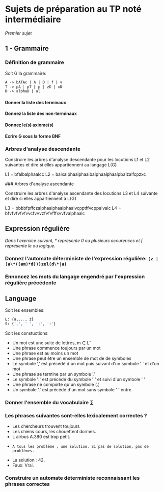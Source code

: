 # Sujets de préparation au TP noté intermédiaire

*Premier sujet*

## 1 - Grammaire

### Définition de grammaire

Soit G la grammaire:

```Ocaml
A -> bATAc | A | D | f | v
T -> pA | pT | p | zD | xD
D -> alphaD | al
```

#### Donner la liste des terminaux

#### Donnez la liste des non-terminaux

#### Donnez le(s) axiome(s)

#### Ecrire G sous la forme BNF

### Arbres d'analyse descendante

Construire les arbres d'analyse descendante pour les locutions L1 et L2 suivantes et dire si elles appartiennent au langage L(G)

L1 = bfalbalphaalcc
L2 = balxalphaalphaalbalphaalphaalpbalzalfcpzxc

### Arbres d'analyse ascendante

Construire les arbres d'analyse ascendante des locutions L3 et L4 suivante et dire si elles appartiennent à L(G)

L3 = bbbbfpffczalphaalphaalphaalvcpptffvcppalvalc
L4 = bfvfvfvfvfvvcfvvvzfvfvfffxvvfvalphaalc

## Expression régulière

*Dans l'exercice suivant, \* représente 0 ou plusieurs occurences et | représente le ou logique.*

### Donnez l'automate déterministe de l'expression régulière: `(z | (a\*((am)*d)))zel(d\*|a)`

### Ennoncez les mots du langage engendré par l'expression régulière précédente

## Language
 
Soit les ensembles:
```OCAml
L: {a,..., z}
S: {',', ' ', ';', ':'}
```

Soit les constuctions:

- Un mot est une suite de lettres, m ∈ L⁺
- Une phrase commence toujours par un mot
- Une phrase est au moins un mot
- Une phrase peut être un ensemble de mot de de symboles
- Le symbole ',' est précédé d'un mot puis suivant d'un symbole ' ' et d'un mot
- Une phrase se termine par un symbole '.'
- Le symbole ':' est précédé du symbole ' ' et suivi d'un symbole ' '
- Une phrase ne comporte qu'un symbole (.)
- Un symbole '.' est précédé d'un mot sans symbole ' ' entre.

### Donner l'ensemble du vocabulaire ∑

### Les phrases suivantes sont-elles lexicalement correctes ?

- Les chercheurs trouvent toujours
- Les chiens cours, les chouettent dormes.
- L airbus A.380  est trop petit.
-     A tous les problème , une solution. Si pas de solution, pas de problèmes.
- La solution : 42.
- Faux: Vrai.

### Construire un automate déterministe reconnaissant les phrases correctes